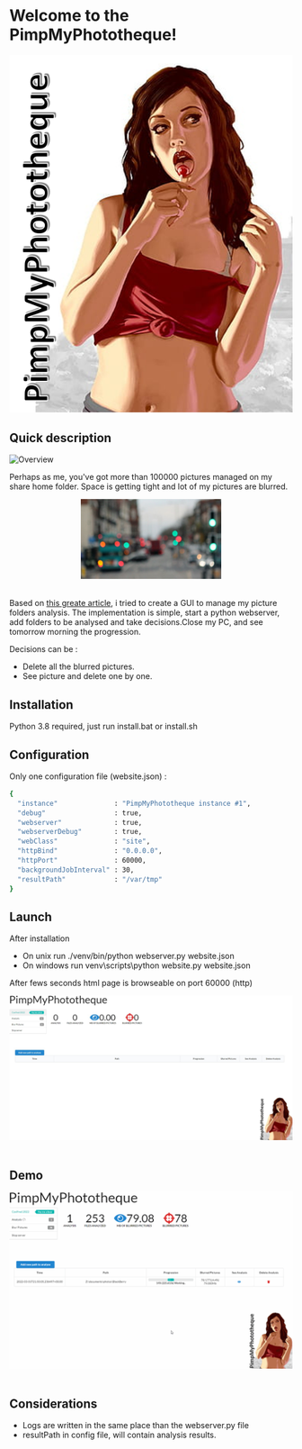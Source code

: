 # Welcome to the PimpMyPhototheque!


![PimpMyJDownloader](https://raw.githubusercontent.com/coxifred/PimpMyPhototheque/main/images_resources4wiki/PimpMyPhototheque.png)

## **Quick description**
![Overview](https://github.com/coxifred/PimpMyJDownloader/blob/master/images_resources4wiki/monkey.png?raw=true)

Perhaps as me, you've got more than 100000 pictures managed on my share home folder. Space is getting tight and lot of my pictures are blurred.

<center>
<img src="https://raw.githubusercontent.com/coxifred/PimpMyPhototheque/main/images_resources4wiki/blurred.jpg" width="250"/></center><br>

Based on <a href=https://pyimagesearch.com/2015/09/07/blur-detection-with-opencv/>this greate article</a>, i tried to create a GUI to manage my picture folders analysis. The implementation is simple, start a python webserver, add folders to be analysed and take decisions.Close my PC, and see tomorrow morning the progression.

Decisions can be :

 - Delete all the blurred pictures.
 - See picture and delete one by one.

## **Installation**

  Python 3.8 required, just run install.bat or install.sh

## **Configuration**

  Only one configuration file (website.json) :
  ```sh
  {
    "instance"              : "PimpMyPhototheque instance #1",
    "debug"                 : true,
	"webserver"             : true,
    "webserverDebug"        : true,
    "webClass"              : "site",
    "httpBind"              : "0.0.0.0",
	"httpPort"              : 60000,
	"backgroundJobInterval" : 30,
	"resultPath"			: "/var/tmp"
}
```

## **Launch**

 After installation
  - On unix run ./venv/bin/python webserver.py website.json
  - On windows run venv\scripts\python website.py website.json
 
 After fews seconds html page is browseable on port 60000 (http)

<center>
<img src="https://raw.githubusercontent.com/coxifred/PimpMyPhototheque/main/images_resources4wiki/main.jpg" width="800"/></center><br>

## **Demo**

<center>
<img src="https://raw.githubusercontent.com/coxifred/PimpMyPhototheque/main/images_resources4wiki/demo.gif" width="800"/></center><br>

## **Considerations**

- Logs are written in the same place than the webserver.py file
- resultPath in config file, will contain analysis results.

